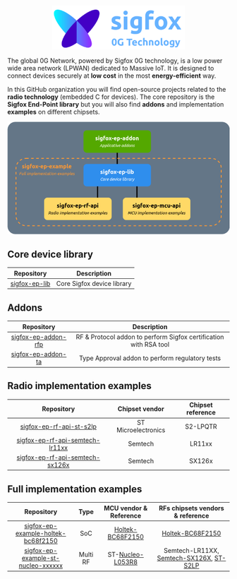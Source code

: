 <p align="center">
  <img src="https://github.com/sigfox-tech-radio/.github/raw/master/images/logo_readme.drawio.png" width="300"/>
</p>

The global 0G Network, powered by Sigfox 0G technology, is a low power wide area network (LPWAN) dedicated to Massive IoT. It is designed to connect devices securely at **low cost** in the most **energy-efficient** way.

In this GitHub organization you will find open-source projects related to the **radio technology** (embedded C for devices). The core repository is the **Sigfox End-Point library** but you will also find **addons** and implementation **examples** on different chipsets.

<p align="center">
  <img src="https://github.com/sigfox-tech-radio/.github/raw/master/images/organization.drawio.png" width="600"/>
</p>

## Core device library

| Repository | Description |
|:---:|:---:|
| [sigfox-ep-lib](https://github.com/sigfox-tech-radio/sigfox-ep-lib) | Core Sigfox device library |

## Addons

| Repository | Description |
|:---:|:---:|
| [sigfox-ep-addon-rfp](https://github.com/sigfox-tech-radio/sigfox-ep-addon-rfp) | RF & Protocol addon to perform Sigfox certification with RSA tool |
| [sigfox-ep-addon-ta](https://github.com/sigfox-tech-radio/sigfox-ep-addon-ta) | Type Approval addon to perform regulatory tests |

## Radio implementation examples

| Repository | Chipset vendor | Chipset reference |
|:---:|:---:|:---:|
| [sigfox-ep-rf-api-st-s2lp](https://github.com/sigfox-tech-radio/sigfox-ep-rf-api-st-s2lp) | ST Microelectronics | S2-LPQTR |
| [sigfox-ep-rf-api-semtech-lr11xx](https://github.com/sigfox-tech-radio/sigfox-ep-rf-api-semtech-lr11xx) | Semtech | LR11xx |
| [sigfox-ep-rf-api-semtech-sx126x](https://github.com/sigfox-tech-radio/sigfox-ep-rf-api-semtech-sx126x) | Semtech | SX126x |

## Full implementation examples

| Repository | Type| MCU vendor & Reference |  RFs chipsets vendors & reference |
|:---:|:---:|:---:|:---:|
| [sigfox-ep-example-holtek-bc68f2150](https://github.com/sigfox-tech-radio/sigfox-ep-example-holtek-bc68f2150) | SoC | [Holtek-BC68F2150](https://www.bestmodulescorp.com/sgb-1501-rc1.html) | [Holtek-BC68F2150](https://www.bestmodulescorp.com/sgb-1501-rc1.html) |
| [sigfox-ep-example-st-nucleo-xxxxxx](https://github.com/sigfox-tech-radio/sigfox-ep-example-st-nucleo-xxxxxx) | Multi RF | ST-[Nucleo-L053R8](https://www.st.com/en/evaluation-tools/nucleo-l053r8.html) | Semtech-LR11XX, [Semtech-SX126X](https://www.semtech.fr/products/wireless-rf/lora-connect/sx1261dvk1bas), [ST-S2LP](https://www.st.com/en/evaluation-tools/steval-fki868v2.html) |
